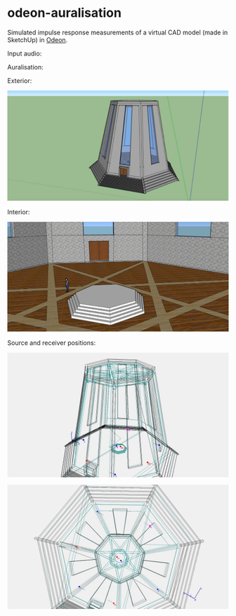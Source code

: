 # odeon-auralisation

Simulated impulse response measurements of a virtual CAD model (made in SketchUp) in [Odeon](https://odeon.dk/).

Input audio:

Auralisation:

Exterior:

![](images/exterior.png)

Interior:

![](images/interior.png)

Source and receiver positions:

![](images/positions_01.jpg)

![](images/positions_02.jpg)